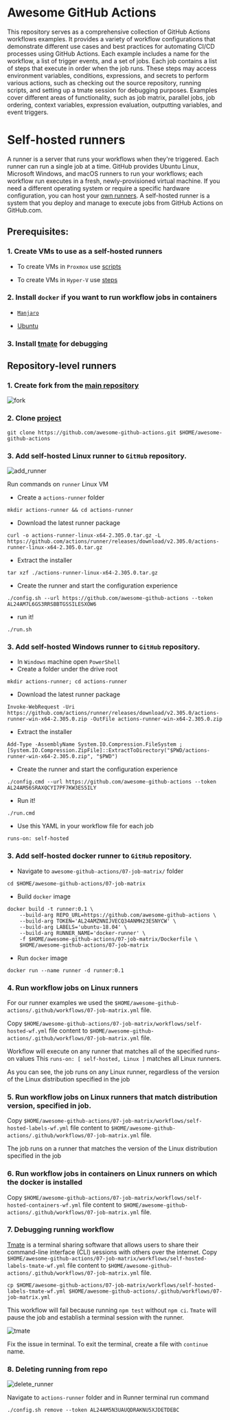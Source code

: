 # Awesome GitHub Actions

This repository serves as a comprehensive collection of GitHub Actions workflows examples. 
It provides a variety of workflow configurations that demonstrate different use cases and 
best practices for automating CI/CD processes using GitHub Actions. Each 
example includes a name for the workflow, a list of trigger events, and a set of jobs. Each 
job contains a list of steps that execute in order when the job runs. These steps may access
 environment variables, conditions, expressions, and secrets to perform various actions, 
 such as checking out the source repository, running scripts, and setting up a tmate session
 for debugging purposes. Examples cover different areas of functionality, such as job 
 matrix, parallel jobs, job ordering, context variables, expression evaluation, outputting 
 variables, and event triggers.

 # Self-hosted runners

 A runner is a server that runs your workflows when they're triggered. Each runner can run a single job at a time. GitHub provides Ubuntu Linux, Microsoft Windows, and macOS runners to run your workflows; each workflow run executes in a fresh, newly-provisioned virtual machine. If you need a different operating system or require a specific hardware configuration, you can host your [own runners](https://docs.github.com/en/actions/hosting-your-own-runners/managing-self-hosted-runners/about-self-hosted-runners).
 A self-hosted runner is a system that you deploy and manage to execute jobs from GitHub Actions on GitHub.com. 

## Prerequisites:

  ### 1. Create VMs to use as a self-hosted runners

  - To create VMs in `Proxmox` use [scripts](https://github.com/Alliedium/awesome-proxmox/tree/main/vm-cloud-init-shell#vm-provisioning-scripts-based-on-cloud-init-images)

  - To create VMs in `Hyper-V` use [steps](https://github.com/Alliedium/awesome-devops/tree/main/03_virtualization_on_windows_and_zfs_11-aug-2022#create-vms-in-hyper-v)

  ### 2. Install `docker` if you want to run workflow jobs in containers

  -  [`Manjaro`](https://github.com/Alliedium/awesome-linux-config/blob/master/manjaro/basic/install_docker.sh)

  -  [Ubuntu](https://docs.docker.com/engine/install/ubuntu/)


  ### 3. Install [tmate](https://tmate.io/) for debugging

 
## Repository-level runners

### 1. Create fork from the [main repository](https://github.com/Alliedium/awesome-github-actions)

![fork](./images/fork.png)

### 2. Clone [project](https://github.com/Alliedium/awesome-github-actions)

```
git clone https://github.com/awesome-github-actions.git $HOME/awesome-github-actions
```

### 3. Add self-hosted Linux runner to `GitHub` repository.

![add_runner](./images/add_runner.png)

Run commands on `runner` Linux VM

- Create a `actions-runner` folder

```
mkdir actions-runner && cd actions-runner
```

- Download the latest runner package

```
curl -o actions-runner-linux-x64-2.305.0.tar.gz -L https://github.com/actions/runner/releases/download/v2.305.0/actions-runner-linux-x64-2.305.0.tar.gz
```

- Extract the installer

```
tar xzf ./actions-runner-linux-x64-2.305.0.tar.gz
```

- Create the runner and start the configuration experience

```
./config.sh --url https://github.com/awesome-github-actions --token AL24AM7L6GS3RRSBBTGSSILESXOW6
```

- run it!

```
./run.sh
```

### 3. Add self-hosted Windows runner to `GitHub` repository.

- In `Windows` machine open `PowerShell`
- Create a folder under the drive root

```
mkdir actions-runner; cd actions-runner
```

- Download the latest runner package

```
Invoke-WebRequest -Uri https://github.com/actions/runner/releases/download/v2.305.0/actions-runner-win-x64-2.305.0.zip -OutFile actions-runner-win-x64-2.305.0.zip

```

- Extract the installer

```
Add-Type -AssemblyName System.IO.Compression.FileSystem ; [System.IO.Compression.ZipFile]::ExtractToDirectory("$PWD/actions-runner-win-x64-2.305.0.zip", "$PWD")
```

- Create the runner and start the configuration experience

```
./config.cmd --url https://github.com/awesome-github-actions --token AL24AM56SRAXQCYI7PF7KW3ES5ILY
```


- Run it!

```
./run.cmd
```

- Use this YAML in your workflow file for each job
  
```
runs-on: self-hosted
```

### 3. Add self-hosted docker runner to `GitHub` repository.

- Navigate to `awesome-github-actions/07-job-matrix/` folder

```
cd $HOME/awesome-github-actions/07-job-matrix
```

- Build `docker` image


```
docker build -t runner:0.1 \
	--build-arg REPO_URL=https://github.com/awesome-github-actions \
	--build-arg TOKEN='AL24AMZNNIJVECQ34ANMH23ESNYCW' \
    --build-arg LABELS='ubuntu-18.04' \
    --build-arg RUNNER_NAME='docker-runner' \
    -f $HOME/awesome-github-actions/07-job-matrix/Dockerfile \
    $HOME/awesome-github-actions/07-job-matrix
 ```

- Run `docker` image

```
docker run --name runner -d runner:0.1
```

### 4. Run workflow jobs on Linux runners

For our runner examples we used the `$HOME/awesome-github-actions/.github/workflows/07-job-matrix.yml` file.

Copy `$HOME/awesome-github-actions/07-job-matrix/workflows/self-hosted-wf.yml` file content to `$HOME/awesome-github-actions/.github/workflows/07-job-matrix.yml` file.

Workflow will execute on any runner that matches all of the specified runs-on values
This `runs-on: [ self-hosted, Linux ]` matches all Linux runners.

As you can see, the job runs on any Linux runner, regardless of the version of the Linux distribution specified in the job

### 5. Run workflow jobs on Linux runners that match distribution version, specified in job.

Copy `$HOME/awesome-github-actions/07-job-matrix/workflows/self-hosted-labels-wf.yml` file content to `$HOME/awesome-github-actions/.github/workflows/07-job-matrix.yml` file.

The job runs on a runner that matches the version of the Linux distribution specified in the job

### 6. Run workflow jobs in containers on Linux runners on which the docker is installed

Copy `$HOME/awesome-github-actions/07-job-matrix/workflows/self-hosted-containers-wf.yml` file content to `$HOME/awesome-github-actions/.github/workflows/07-job-matrix.yml` file.

### 7. Debugging running workflow

[Tmate](https://chat.openai.com/) is a terminal sharing software that allows users to share their command-line interface (CLI) sessions with others over the internet. 
Copy `$HOME/awesome-github-actions/07-job-matrix/workflows/self-hosted-labels-tmate-wf.yml` file content to `$HOME/awesome-github-actions/.github/workflows/07-job-matrix.yml` file.

```
cp $HOME/awesome-github-actions/07-job-matrix/workflows/self-hosted-labels-tmate-wf.yml $HOME/awesome-github-actions/.github/workflows/07-job-matrix.yml
```

This workflow will fail because running `npm test` without `npm ci`.
`Tmate` will pause the job and establish a terminal session with the runner.

![tmate](./images/tmate.png)

Fix the issue in terminal. 
To exit the terminal, create a file with `continue` name.

### 8. Deleting running from repo

![delete_runner](./images/delete_runner.png)

Navigate to `actions-runner` folder and in Runner terminal run command

```
./config.sh remove --token AL24AM5N3UAUQDRAKNU5XJDETDEBC
```